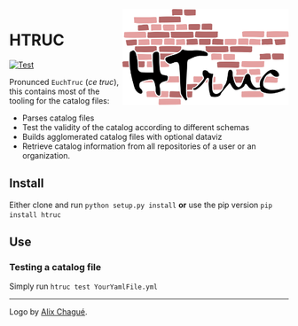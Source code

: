<img src="./img/HTRUC.png" width=300 align=right>

HTRUC
=====

[![Test](https://github.com/HTR-United/HTRUC/actions/workflows/tests.yml/badge.svg)](https://github.com/HTR-United/HTRUC/actions/workflows/tests.yml)


Pronunced `EuchTruc` (*ce truc*), this contains most of the tooling for the catalog files: 
- Parses catalog files
- Test the validity of the catalog according to different schemas
- Builds agglomerated catalog files with optional dataviz
- Retrieve catalog information from all repositories of a user or an organization.

## Install 

Either clone and run `python setup.py install` **or** use the pip version `pip install htruc`

## Use

### Testing a catalog file

Simply run `htruc test YourYamlFile.yml`


---

Logo by [Alix Chagué](https://alix-tz.github.io).

